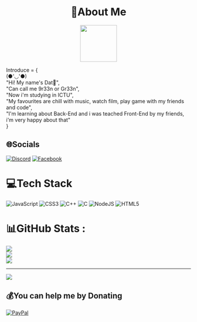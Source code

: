 <h1 align="center"> 💫About Me </h1>
<div id="header" align="center">
  <img src="https://media.giphy.com/media/M9gbBd9nbDrOTu1Mqx/giphy.gif" width="100"/>
</div>  
<p>Introduce = {   <br>
  (●'◡'●)  <br>
  "Hi! My name's Dat🌝",   <br>
  "Can call me 9r33n or Gr33n",  <br>
  "Now i'm studying in ICTU",  <br>
  "My favourites are chill with music, watch film, play game with my friends and code",  <br>
  "I'm learning about Back-End and i was teached Front-End by my friends, i'm very happy about that"  <br>
}  <br>
</p>

## 🌐Socials
[![Discord](https://img.shields.io/badge/Discord-%237289DA.svg?logo=discord&logoColor=white)](htttps://discord.gg/9r33n#8572) [![Facebook](https://img.shields.io/badge/Facebook-%231877F2.svg?logo=Facebook&logoColor=white)](https://facebook.com/https://www.facebook.com/9r33n.r) 

# 💻Tech Stack
![JavaScript](https://img.shields.io/badge/javascript-%23323330.svg?style=flat-square&logo=javascript&logoColor=%23F7DF1E) ![CSS3](https://img.shields.io/badge/css3-%231572B6.svg?style=flat-square&logo=css3&logoColor=white) ![C++](https://img.shields.io/badge/c++-%2300599C.svg?style=flat-square&logo=c%2B%2B&logoColor=white) ![C](https://img.shields.io/badge/c-%2300599C.svg?style=flat-square&logo=c&logoColor=white) ![NodeJS](https://img.shields.io/badge/node.js-6DA55F?style=flat-square&logo=node.js&logoColor=white) ![HTML5](https://img.shields.io/badge/html5-%23E34F26.svg?style=flat-square&logo=html5&logoColor=white)
# 📊GitHub Stats :
![](https://github-readme-stats.vercel.app/api?username=9r33n&theme=react&hide_border=false&include_all_commits=false&count_private=false)<br/>
![](https://github-readme-streak-stats.herokuapp.com/?user=9r33n&theme=react&hide_border=false)<br/>
![](https://github-readme-stats.vercel.app/api/top-langs/?username=9r33n&theme=react&hide_border=false&include_all_commits=false&count_private=false&layout=compact)

---
[![](https://visitcount.itsvg.in/api?id=9r33n&icon=2&color=3)](https://visitcount.itsvg.in)

  ## 💰You can help me by Donating
  [![PayPal](https://img.shields.io/badge/PayPal-00457C?style=for-the-badge&logo=paypal&logoColor=white)](https://paypal.me/paypal.me/9r33n) 

  <!-- Proudly created with GPRM ( https://gprm.itsvg.in ) -->
  
